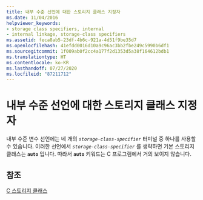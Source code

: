 ```yaml
---
title: 내부 수준 선언에 대한 스토리지 클래스 지정자
ms.date: 11/04/2016
helpviewer_keywords:
- storage class specifiers, internal
- internal linkage, storage-class specifiers
ms.assetid: feca8ab5-23df-4b6c-921a-4d51f9be35d7
ms.openlocfilehash: 41efdd0016d10a9c96ac3bb2fbe249c5990b6df1
ms.sourcegitcommit: 1f009ab0f2cc4a177f2d1353d5a38f164612bdb1
ms.translationtype: HT
ms.contentlocale: ko-KR
ms.lasthandoff: 07/27/2020
ms.locfileid: "87211712"
---
```

# <a name="storage-class-specifiers-for-internal-level-declarations"></a>내부 수준 선언에 대한 스토리지 클래스 지정자

내부 수준 변수 선언에는 네 개의 *`storage-class-specifier`* 터미널 중 하나를 사용할 수 있습니다. 이러한 선언에서 *`storage-class-specifier`* 를 생략하면 기본 스토리지 클래스는 **`auto`** 입니다. 따라서 **`auto`** 키워드는 C 프로그램에서 거의 보이지 않습니다.

## <a name="see-also"></a>참조

[C 스토리지 클래스](../c-language/c-storage-classes.md)
